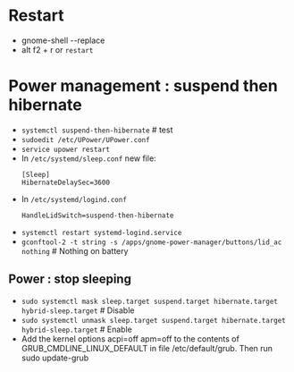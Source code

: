
# Restart
* gnome-shell --replace
* alt f2 + r  or `restart`

# Power management : suspend then hibernate
  * `systemctl suspend-then-hibernate` # test
  * `sudoedit /etc/UPower/UPower.conf`
  * `service upower restart`
  * In `/etc/systemd/sleep.conf` new file:
    ```
    [Sleep]
    HibernateDelaySec=3600
    ```
  * In `/etc/systemd/logind.conf`
    ```
    HandleLidSwitch=suspend-then-hibernate
    ```
  * `systemctl restart systemd-logind.service`
  * `gconftool-2 -t string -s /apps/gnome-power-manager/buttons/lid_ac nothing` # Nothing on battery

## Power : stop sleeping
  * `sudo systemctl mask sleep.target suspend.target hibernate.target hybrid-sleep.target` # Disable
  * `sudo systemctl unmask sleep.target suspend.target hibernate.target hybrid-sleep.target` # Enable
  * Add the kernel options acpi=off apm=off to the contents of GRUB_CMDLINE_LINUX_DEFAULT in file /etc/default/grub.  Then run sudo update-grub 
